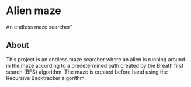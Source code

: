 <h1>Alien maze</h1>
<p>An endless maze searcher"</p>

 <h2>About</h2>
 <p>This project is an endless maze searcher where an alien is running around in the maze according to a predetermined path created by the Breath first search (BFS) algorithm. 
  The maze is created before hand using the Recursive Backtracker algorithm.</p>
